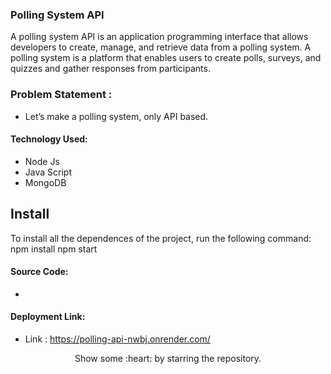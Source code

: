 ### Polling System API

A polling system API is an application programming interface that allows developers to create, manage, and retrieve data from a polling system. A polling system is a platform that enables users to create polls, surveys, and quizzes and gather responses from participants.

### Problem Statement : 
 - Let’s make a polling system, only API based.
 
#### Technology Used:
 - Node Js
 - Java Script
 - MongoDB
 

 ## Install

To install all the dependences of the project, run the following command:
    npm install
    npm start


#### Source Code:
 -


#### Deployment Link:
 - Link : https://polling-api-nwbj.onrender.com/


<p align="center">
  Show some :heart: by starring the repository.
</p>





